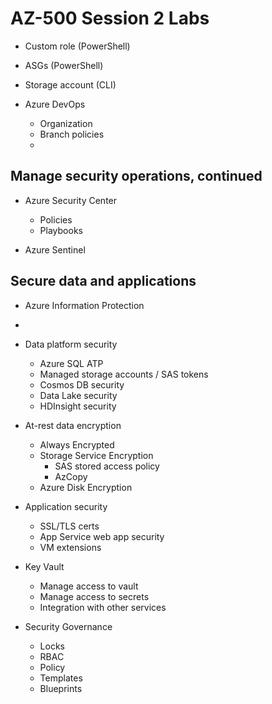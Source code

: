 # AZ-500 Session 2 Labs

* Custom role (PowerShell)
* ASGs (PowerShell)
* Storage account (CLI)

* Azure DevOps
  * Organization
  * Branch policies
  *
## Manage security operations, continued

* Azure Security Center
  - Policies
  - Playbooks

* Azure Sentinel

## Secure data and applications

* Azure Information Protection
*
* Data platform security
    - Azure SQL ATP
    - Managed storage accounts / SAS tokens
    - Cosmos DB security
    - Data Lake security
    - HDInsight security

* At-rest data encryption
    - Always Encrypted
    - Storage Service Encryption
      - SAS stored access policy
      - AzCopy
    - Azure Disk Encryption

* Application security
    - SSL/TLS certs
    - App Service web app security
    - VM extensions

* Key Vault
    - Manage access to vault
    - Manage access to secrets
    - Integration with other services

* Security Governance
    - Locks
    - RBAC
    - Policy
    - Templates
    - Blueprints